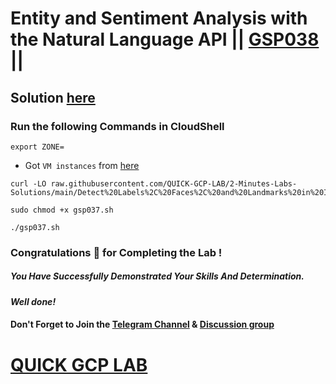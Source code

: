 # Entity and Sentiment Analysis with the Natural Language API || [GSP038](https://www.cloudskillsboost.google/focuses/1843?parent=catalog) ||

## Solution [here]()

### Run the following Commands in CloudShell

```
export ZONE=
```

* Got `VM instances` from [here](https://console.cloud.google.com/compute/instances?)

```
curl -LO raw.githubusercontent.com/QUICK-GCP-LAB/2-Minutes-Labs-Solutions/main/Detect%20Labels%2C%20Faces%2C%20and%20Landmarks%20in%20Images%20with%20the%20Cloud%20Vision%20API/gsp037.sh

sudo chmod +x gsp037.sh

./gsp037.sh
```

### Congratulations 🎉 for Completing the Lab !

##### *You Have Successfully Demonstrated Your Skills And Determination.*

#### *Well done!*

#### Don't Forget to Join the [Telegram Channel](https://t.me/QuickGcpLab) & [Discussion group](https://t.me/QuickGcpLabChats)

# [QUICK GCP LAB](https://www.youtube.com/@quickgcplab)